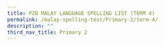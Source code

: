 ```yaml
---
title: P2B MALAY LANGUAGE SPELLING LIST (TERM 4)
permalink: /malay-spelling-test/Primary-2/term-4/
description: ""
third_nav_title: Primary 2
---
```

